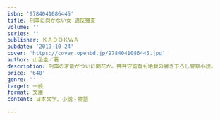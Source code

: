 ```yaml
---
isbn: '9784041086445'
title: 刑事に向かない女 違反捜査
volume: ''
series: ''
publisher: ＫＡＤＯＫＷＡ
pubdate: '2019-10-24'
cover: 'https://cover.openbd.jp/9784041086445.jpg'
author: 山邑圭／著
description: 刑事の才能がついに開花か。押井守監督も絶賛の書き下ろし警察小説。
price: '640'
genre: ''
target: 一般
format: 文庫
content: 日本文学、小説・物語

---
```

